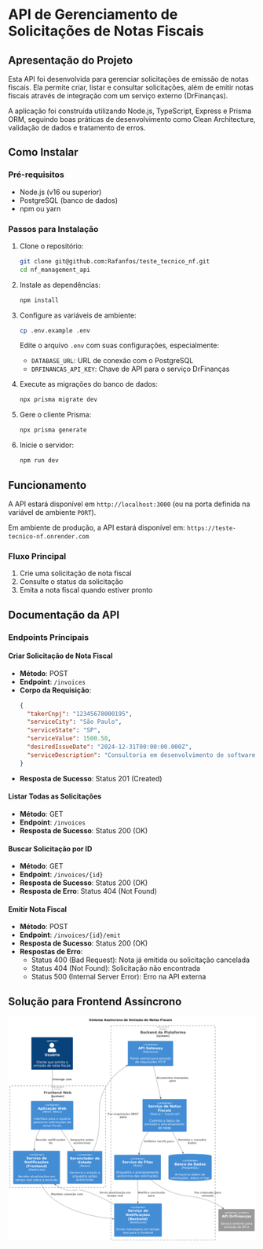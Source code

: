 # API de Gerenciamento de Solicitações de Notas Fiscais

## Apresentação do Projeto

Esta API foi desenvolvida para gerenciar solicitações de emissão de notas fiscais. Ela permite criar, listar e consultar solicitações, além de emitir notas fiscais através de integração com um serviço externo (DrFinanças).

A aplicação foi construída utilizando Node.js, TypeScript, Express e Prisma ORM, seguindo boas práticas de desenvolvimento como Clean Architecture, validação de dados e tratamento de erros.

## Como Instalar

### Pré-requisitos

- Node.js (v16 ou superior)
- PostgreSQL (banco de dados)
- npm ou yarn

### Passos para Instalação

1. Clone o repositório:
   ```bash
   git clone git@github.com:Rafanfos/teste_tecnico_nf.git
   cd nf_management_api
   ```

2. Instale as dependências:
   ```bash
   npm install
   ```

3. Configure as variáveis de ambiente:
   ```bash
   cp .env.example .env
   ```
   Edite o arquivo `.env` com suas configurações, especialmente:
   - `DATABASE_URL`: URL de conexão com o PostgreSQL
   - `DRFINANCAS_API_KEY`: Chave de API para o serviço DrFinanças

4. Execute as migrações do banco de dados:
   ```bash
   npx prisma migrate dev
   ```

5. Gere o cliente Prisma:
   ```bash
   npx prisma generate
   ```

6. Inicie o servidor:
   ```bash
   npm run dev
   ```

## Funcionamento

A API estará disponível em `http://localhost:3000` (ou na porta definida na variável de ambiente `PORT`).

Em ambiente de produção, a API estará disponível em: `https://teste-tecnico-nf.onrender.com`

### Fluxo Principal

1. Crie uma solicitação de nota fiscal
2. Consulte o status da solicitação
3. Emita a nota fiscal quando estiver pronto

## Documentação da API

### Endpoints Principais

#### Criar Solicitação de Nota Fiscal
- **Método**: POST
- **Endpoint**: `/invoices`
- **Corpo da Requisição**:
  ```json
  {
    "takerCnpj": "12345678000195",
    "serviceCity": "São Paulo",
    "serviceState": "SP",
    "serviceValue": 1500.50,
    "desiredIssueDate": "2024-12-31T00:00:00.000Z",
    "serviceDescription": "Consultoria em desenvolvimento de software"
  }
  ```
- **Resposta de Sucesso**: Status 201 (Created)
   

#### Listar Todas as Solicitações
- **Método**: GET
- **Endpoint**: `/invoices`
- **Resposta de Sucesso**: Status 200 (OK)

#### Buscar Solicitação por ID
- **Método**: GET
- **Endpoint**: `/invoices/{id}`
- **Resposta de Sucesso**: Status 200 (OK)
- **Resposta de Erro**: Status 404 (Not Found)

#### Emitir Nota Fiscal
- **Método**: POST
- **Endpoint**: `/invoices/{id}/emit`
- **Resposta de Sucesso**: Status 200 (OK)
- **Respostas de Erro**: 
  - Status 400 (Bad Request): Nota já emitida ou solicitação cancelada
  - Status 404 (Not Found): Solicitação não encontrada
  - Status 500 (Internal Server Error): Erro na API externa

## Solução para Frontend Assíncrono

![Diagrama C4 para Solução Assíncrona](assets/images/frontend_solution.png)
